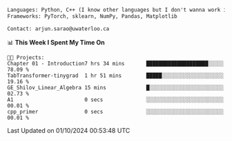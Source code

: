 ```txt
Languages: Python, C++ (I know other languages but I don't wanna work in em)
Frameworks: PyTorch, sklearn, NumPy, Pandas, Matplotlib

Contact: arjun.sarao@uwaterloo.ca
```

<!--START_SECTION:waka-->
📊 **This Week I Spent My Time On** 

```text
🐱‍💻 Projects: 
Chapter 01 - Introduction7 hrs 34 mins       ████████████████████░░░░░   78.09 % 
TabTransformer-tinygrad  1 hr 51 mins        █████░░░░░░░░░░░░░░░░░░░░   19.16 % 
GE_Shilov_Linear_Algebra 15 mins             █░░░░░░░░░░░░░░░░░░░░░░░░   02.73 % 
A1                       0 secs              ░░░░░░░░░░░░░░░░░░░░░░░░░   00.01 % 
cpp_primer               0 secs              ░░░░░░░░░░░░░░░░░░░░░░░░░   00.01 % 
```


 Last Updated on 01/10/2024 00:53:48 UTC
<!--END_SECTION:waka-->
